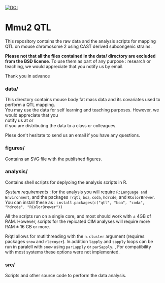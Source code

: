 [![DOI](https://zenodo.org/badge/7281/RodrigoGM/Mmu2QTL.png)](http://dx.doi.org/10.5281/zenodo.12793)


Mmu2 QTL
==========
This repository contains the raw data and the analysis scripts for mapping QTL on mouse chromosome 2 using CAST derived subcongenic strains.

**Please not that all the files contained in the data/ directory are excluded from the BSD license**. To use them as part of any purpose : research or teaching, we would appreciate that you notify us by email.

Thank you in advance

### data/

This directory contains mouse body fat mass data and its covariates used to perform a QTL mapping.\
 You may use the data for self learning and teaching purposes. However, we would appreciate that you\
 notify us at <jfmedrano at ucdavis dot edu> or <rodrigo dot gularte at ulg dot ac dot be>\
 if you are distributing the data to a class or colleagues.

Plese don't hesitate to send us an email if you have any questions.

### figures/

Contains an SVG file with the published figures.

### analysis/

Contains shell scripts for deplyoing the analysis scripts in R.

*System requirements* : for the analysis you will require ```R:Language and Environment```, and the packages ```r/qtl```, ```boa```, ```coda```, ```hdrcde```, and ```RColorBrewer```.  You can install these as :
   ```install.packages(c("qtl", "boa", "coda", "hdrcde", "RColorBrewer"))```

All the scripts run on a single core, and most should work with ± 4GB of RAM.  However, scripts for the repicated CIM analyses will require more RAM ± 16 GB or more.

R/qtl allows for mutlithreading with the ```n.cluster``` argument (requires packages ```snow``` and ```rlecuyer```).  In addition ```lapply``` and ```sapply``` loops can be run in paralell with ```snow``` using ```parLapply``` or ```parSapply```. , For compatibility with most systems these options were not implemented.

### src/

Scripts and other source code to perform the data analysis.


